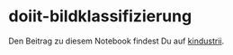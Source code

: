 # doiit-bildklassifizierung

Den Beitrag zu diesem Notebook findest Du auf [kindustrii](https://kindustrii.de/doiit/bildklassifizierung-teil-1/).
